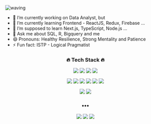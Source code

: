 ![waving](https://capsule-render.vercel.app/api?type=waving&height=200&text=Hi%20There👋%20&fontAlign=80&fontAlignY=40&color=gradient&fontColor=888888)

- 🔭 I’m currently working on Data Analyst, but
- 🌱 I’m currently learning Frontend - ReactJS, Redux, Firebase ...
- 🤔 I’m supposed to learn Next.js, TypeScript, Node.js ...
- 💬 Ask me about SQL, R, Bigquery and me
- 😄 Pronouns: Healthy Resilience, Strong Mentality and Patience
- ⚡ Fun fact: ISTP - Logical Pragmatist
<!-- - 📫 How to reach me: email,  -->
<h3 align='center'> 🔥 Tech Stack 🔥 </h3>
<p align='center'>
  <img src="https://img.shields.io/badge/HTML-E34F26?style=flat-square&logo=HTML5&logoColor=white"/>
  <img src="https://img.shields.io/badge/CSS-1572B6?style=flat-square&logo=HTML5&logoColor=white"/>
  <img src="https://img.shields.io/badge/JavaScript-F7DF1E?style=flat-square&logo=JavaScript&logoColor=white"/>
  <img src="https://img.shields.io/badge/React-61DAFB?style=flat-square&logo=React&logoColor=white"/>
</p>
<p align='center'>
  <img src="https://img.shields.io/badge/MySQL-4479A1?style=flat-square&logo=MySQL&logoColor=white"/>
  <img src="https://img.shields.io/badge/BigQuery-4285F4?style=flat-square&logo=Google&logoColor=white"/>
  <img src="https://img.shields.io/badge/DataStudio-4285F4?style=flat-square&logo=Google%20Analytics&logoColor=white"/>
  <img src="https://img.shields.io/badge/R-276DC3?style=flat-square&logo=R&logoColor=white"/>
  <img src="https://img.shields.io/badge/Python-3776AB?style=flat-square&logo=Python&logoColor=white"/>
  <img src="https://img.shields.io/badge/Tableau-E97627?style=flat-square&logo=Tableau&logoColor=white"/>
</p>
<p align='center'>
  <img src="https://img.shields.io/badge/Git-F05032?style=flat-square&logo=Git&logoColor=white"/>
  <img src="https://img.shields.io/badge/AWS-232F3E?style=flat-square&logo=AmazonAWS&logoColor=white"/>
</p>

<h3 align="center">•••</h3>
<p align="center">
</p>
<p align="center">
  <img src="https://img.shields.io/badge/Notion-000000?style=flat-square&logo=Notion&logoColor=white"/>
  <a href="https://yj95228.tistory.com/"><img src="https://img.shields.io/badge/Tistory-9999FF?style=flat-square&logo=TV%20Time&logoColor=white&link=https://yj95228.tistory.com/"/></a>
  <a href="mailto:kei02119@naver.com"><img src="https://img.shields.io/badge/NaverMail-03C75A?style=flat-square&logo=Naver&logoColor=white&link=mailto:kei02119@naver.com"/></a>  
</p>
